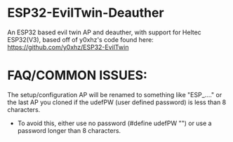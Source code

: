 # ESP32-EvilTwin-Deauther
An ESP32 based evil twin AP and deauther, with support for Heltec ESP32(V3), based off of y0xhz's code found here: https://github.com/y0xhz/ESP32-EvilTwin



# FAQ/COMMON ISSUES:
The setup/configuration AP will be renamed to something like "ESP_...." or the last AP you cloned if the udefPW (user defined password) is less than 8 characters.
 - To avoid this, either use no password (#define udefPW "") or use a password longer than 8 characters.
